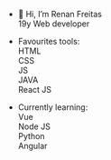 - 👋 Hi, I’m Renan Freitas<br>
19y Web developer <br>

- Favourites tools:<br>
HTML<br>
CSS<br>
JS<br>
JAVA<br>
React JS<br>

- Currently learning:<br>
Vue <br>
Node JS<br>
Python<br>
Angular<br>


